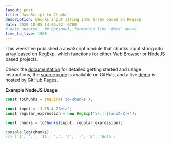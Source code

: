 ```yaml
---
layout: post
title: JavaScript to Chunks
description: Chunks input string into array based on RegExp
date: 2020-10-05 14:56:52 -0700
# date_updated:  ## Optional, formatted like 'date' above
time_to_live: 1800
---
```




This week I've published a JavaScript module that chunks input string into array based on RegExp, which functions for either Web Browser or NodeJS based projects.


Check the [documentation][documentation__to_chunks] for detailed getting started and usage instructions, the [source code][source__to_chunks] is available on GitHub, and a live [demo][demo__to_chunks] is hosted by GitHub Pages.


**Example NodeJS Usage**


```javascript
const toChunks = require('to-chunks');

const input = '1.15.4-2Beta';
const regular_expression = new RegExp('\\.|-|[a-zA-Z]+');

const chunks = toChunks(input, regular_expression);

console.log(chunks);
//> ['1', '.', '15', '.', '4', '-', '2', 'Beta']
```


[documentation__to_chunks]: https://github.com/javascript-utilities/to-chunks/blob/main/.github/README.md "Repository documentation"

[source__to_chunks]: https://github.com/javascript-utilities/to-chunks "Repository source code"

[demo__to_chunks]: https://javascript-utilities.github.io/to-chunks/index.html "Live demonstration"


